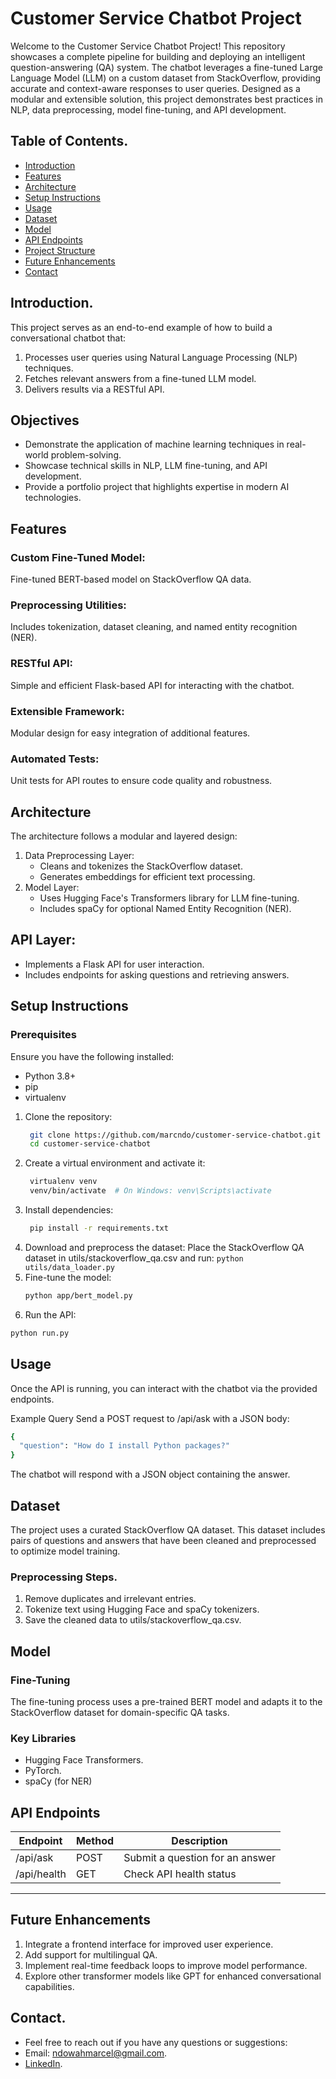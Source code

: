 # Customer Service Chatbot Project

Welcome to the Customer Service Chatbot Project! This repository showcases a complete pipeline for building and deploying an intelligent question-answering (QA) system. The chatbot leverages a fine-tuned Large Language Model (LLM) on a custom dataset from StackOverflow, providing accurate and context-aware responses to user queries. Designed as a modular and extensible solution, this project demonstrates best practices in NLP, data preprocessing, model fine-tuning, and API development.


## Table of Contents.
 * [Introduction](#Introduction)
 * [Features](#Features)
 * [Architecture](#Architecture)
 * [Setup Instructions](#Setup-Instructions)
 * [Usage](#Usage)
 * [Dataset](#Dataset)
 * [Model](#Model)
 * [API Endpoints](#API-Endpoints)
 * [Project Structure](#Project-Structure)
 * [Future Enhancements](#Future-Enhancements)
 * [Contact](#Contact)

   
## Introduction.
This project serves as an end-to-end example of how to build a conversational chatbot that:
1. Processes user queries using Natural Language Processing (NLP) techniques.
2. Fetches relevant answers from a fine-tuned LLM model.
3. Delivers results via a RESTful API.

   
## Objectives
* Demonstrate the application of machine learning techniques in real-world problem-solving.
* Showcase technical skills in NLP, LLM fine-tuning, and API development.
* Provide a portfolio project that highlights expertise in modern AI technologies.


## Features
### Custom Fine-Tuned Model: 
Fine-tuned BERT-based model on StackOverflow QA data.

### Preprocessing Utilities: 
 Includes tokenization, dataset cleaning, and named entity recognition (NER).
 
 ### RESTful API: 
 Simple and efficient Flask-based API for interacting with the chatbot.
 
 ### Extensible Framework:
 Modular design for easy integration of additional features.
 
 ### Automated Tests:
  Unit tests for API routes to ensure code quality and robustness.
  
## Architecture
The architecture follows a modular and layered design:
1. Data Preprocessing Layer:
   * Cleans and tokenizes the StackOverflow dataset.
   * Generates embeddings for efficient text processing.
2. Model Layer:
   * Uses Hugging Face's Transformers library for LLM fine-tuning.
   * Includes spaCy for optional Named Entity Recognition (NER).
     
## API Layer:
 * Implements a Flask API for user interaction.
 * Includes endpoints for asking questions and retrieving answers.
   
## Setup Instructions
### Prerequisites
Ensure you have the following installed:
 * Python 3.8+
 * pip
 * virtualenv
1. Clone the repository:
   ```bash
    git clone https://github.com/marcndo/customer-service-chatbot.git
    cd customer-service-chatbot
3. Create a virtual environment and activate it:
   ```bash
    virtualenv venv
    venv/bin/activate  # On Windows: venv\Scripts\activate
4. Install dependencies:
   ```bash
    pip install -r requirements.txt
5. Download and preprocess the dataset:
Place the StackOverflow QA dataset in utils/stackoverflow_qa.csv and run:
```python utils/data_loader.py```
6. Fine-tune the model:
   ```bash
   python app/bert_model.py
   ```
8. Run the API:

```bash
python run.py
```

## Usage
Once the API is running, you can interact with the chatbot via the provided endpoints.

Example Query
Send a POST request to /api/ask with a JSON body:

```bash
{
  "question": "How do I install Python packages?"
}
```
The chatbot will respond with a JSON object containing the answer.

## Dataset
The project uses a curated StackOverflow QA dataset. This dataset includes pairs of questions and answers that have been cleaned and preprocessed to optimize model training.

### Preprocessing Steps.
 1. Remove duplicates and irrelevant entries.
 2. Tokenize text using Hugging Face and spaCy tokenizers.
 3. Save the cleaned data to utils/stackoverflow_qa.csv.

    
## Model
### Fine-Tuning
The fine-tuning process uses a pre-trained BERT model and adapts it to the StackOverflow dataset for domain-specific QA tasks.

### Key Libraries
 * Hugging Face Transformers.
 * PyTorch.
 * spaCy (for NER)
   
## API Endpoints
| Endpoint        | Method | Description                         |
|-----------------|--------|-------------------------------------|
| /api/ask        | POST   | Submit a question for an answer    |
| /api/health     | GET    | Check API health status            |
-----------------------------------------------------------------


## Future Enhancements
1. Integrate a frontend interface for improved user experience.
2. Add support for multilingual QA.
3. Implement real-time feedback loops to improve model performance.
4. Explore other transformer models like GPT for enhanced conversational capabilities.

## Contact.
 * Feel free to reach out if you have any questions or suggestions:
 * Email: ndowahmarcel@gmail.com.
 * [LinkedIn](https://www.linkedin.com/in/marcelndowah/).
